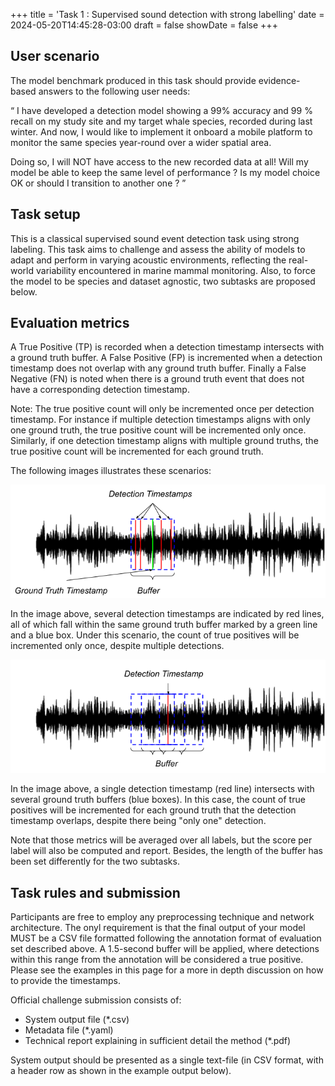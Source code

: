 +++
title = 'Task 1 : Supervised sound detection with strong labelling'
date = 2024-05-20T14:45:28-03:00
draft = false
showDate = false
+++

## User scenario 

The model benchmark produced in this task should provide evidence-based answers to the following user needs:

“ I have developed a detection model showing a 99% accuracy and 99 % recall on my study site and my target whale species, recorded during last winter. And now, I would like to implement it onboard a mobile platform to monitor the same species year-round over a wider spatial area.

Doing so, I will NOT have access to the new recorded data at all! Will my model be able to keep the same level of performance ? Is my model choice OK or should I transition to another one ? ”


## Task setup

This is a classical supervised sound event detection task using strong labeling. This task aims to challenge and assess the ability of models to adapt and perform in varying acoustic environments, reflecting the real-world variability encountered in marine mammal monitoring. Also, to force the model to be species and dataset agnostic, two subtasks are proposed below.


## Evaluation metrics

A True Positive (TP) is recorded when a detection timestamp intersects with a ground truth buffer. A False Positive (FP) is incremented when a detection timestamp does not overlap with any ground truth buffer. Finally a False Negative (FN) is noted when there is a ground truth event that does not have a corresponding detection timestamp.

Note: The true positive count will only be incremented once per detection timestamp. For instance if multiple detection timestamps aligns with only one ground truth, the true positive count will be incremented only once. Similarly, if one detection timestamp aligns with multiple ground truths, the true positive count will be incremented for each ground truth.

The following images illustrates these scenarios:

![Multiple detection tiemestamps for one ground truth](imgs/scenario1.png "Multiple detection tiemestamps for one ground truth")

In the image above, several detection timestamps are indicated by red lines, all of which fall within the same ground truth buffer marked by a green line and a blue box. Under this scenario, the count of true positives will be incremented only once, despite multiple detections.

![Single detection tiemestamp for multiple ground truths](imgs/scenario2.png "Single detection tiemestamp for multiple ground truths")

In the image above, a single detection timestamp (red line) intersects with several ground truth buffers (blue boxes). In this case, the count of true positives will be incremented for each ground truth that the detection timestamp overlaps, despite there being "only one" detection.

Note that those metrics will be averaged over all labels, but the score per label will also be computed and report. Besides, the length of the buffer has been set differently for the two subtasks.


## Task rules and submission

Participants are free to employ any preprocessing technique and network architecture. The onyl requirement is that the final output of your model MUST be a CSV file formatted following the annotation format of evaluation set described above. A 1.5-second buffer will be applied, where detections within this range from the annotation will be considered a true positive. Please see the examples in this page for a more in depth discussion on how to provide the timestamps.

Official challenge submission consists of:

- System output file (*.csv)
- Metadata file (*.yaml)
- Technical report explaining in sufficient detail the method (*.pdf)

System output should be presented as a single text-file (in CSV format, with a header row as shown in the example output below). 



